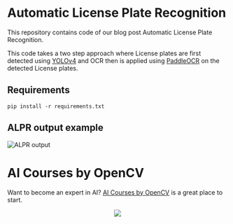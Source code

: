 # Automatic License Plate Recognition

This repository contains code of our blog post Automatic License Plate Recognition. 

This code takes a two step approach where License plates are first detected using [YOLOv4](https://github.com/AlexeyAB/darknet) and OCR then is applied using [PaddleOCR](https://github.com/PaddlePaddle/PaddleOCR) on the detected License plates.

## Requirements
`pip install -r requirements.txt`

## ALPR output example

![ALPR output](https://user-images.githubusercontent.com/64148610/158340552-bf0fadef-0019-481d-bdce-010f3c5ecff7.gif)

# AI Courses by OpenCV

Want to become an expert in AI? [AI Courses by OpenCV](https://opencv.org/courses/) is a great place to start. 

<a href="https://opencv.org/courses/">
<p align="center"> 
<img src="https://www.learnopencv.com/wp-content/uploads/2020/04/AI-Courses-By-OpenCV-Github.png">
</p>
</a>
